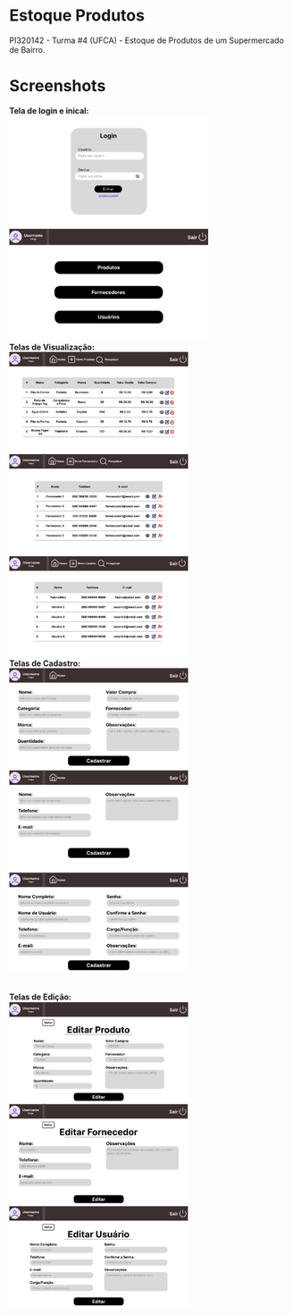 # Estoque Produtos
PI320142 - Turma #4 (UFCA) - Estoque de Produtos de um Supermercado de Bairro.

# Screenshots
<strong>Tela de login e inical:</strong><br>
<img src="/screenshots/tela_login.png" height="200px" width="356px">
<img src="/screenshots/tela_inicial.png" height="200px" width="356px">
<br><strong>Telas de Visualização:</strong><br>
<img src="/screenshots/tela_produtos.png" height="180px" width="320px">
<img src="/screenshots/tela_fornecedores.png" height="180px" width="320px">
<img src="/screenshots/tela_usuarios.png" height="180px" width="320px">
<br><strong>Telas de Cadastro:</strong><br>
<img src="/screenshots/tela_cadastrar_produto.png" height="180px" width="320px">
<img src="/screenshots/tela_cadastrar_fornecedor.png" height="180px" width="320px">
<img src="/screenshots/tela_cadastrar_usuario.png" height="180px" width="320px">

<br><strong>Telas de Edição:</strong><br>
<img src="/screenshots/tela_editar_produto.png" height="180px" width="320px">
<img src="/screenshots/tela_editar_fornecedor.png" height="180px" width="320px">
<img src="/screenshots/tela_editar_usuario.png" height="180px" width="320px">

